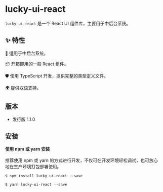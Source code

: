 # lucky-ui-react

`lucky-ui-react` 是一个 React UI 组件库，主要用于中后台系统。

## ✨ 特性

🌈 适用于中后台系统。

📦 开箱即用的一般 React 组件。

🛡 使用 TypeScript 开发，提供完整的类型定义文件。

🌍 提供双语支持。


## 版本

- 发行版 1.1.0

## 安装

**使用 npm 或 yarn 安装**
<br />
<br />
推荐使用 npm 或 yarn 的方式进行开发，不仅可在开发环境轻松调试，也可放心地在生产环境打包部署使用。

```shell
$ npm install lucky-ui-react --save
```

```shell
$ yarn lucky-ui-react --save
```
